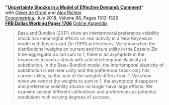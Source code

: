 **"[Uncertainty Shocks in a Model of Effective Demand: Comment](DRT_comment.pdf)"**  
with [Oliver de Groot](https://sites.google.com/site/oliverdegroot/) and [Alex Richter](http://www.alexrichterecon.com/)  
[Econometrica](https://doi.org/10.3982/ECTA15405), July 2018, Volume 86, Pages 1513-1526  
**[FRB Dallas Working Paper 1706](https://www.dallasfed.org/research/papers/2017/wp1706.aspx)**
[Online Appendix](DRT_comment_appendix.pdf)

> Basu and Bundick (2017) show an intertemporal preference volatility shock has meaningful effects on real activity in a New Keynesian model with Epstein and Zin (1991) preferences. We show when the distributional weights on current and future utility in the Epstein-Zin time-aggregator do not sum to 1, there is an asymptote in the responses to such a shock with unit intertemporal elasticity of substitution. In the Basu-Bundick model, the intertemporal elasticity of substitution is set near unity and the preference shock only hits current utility, so the sum of the weights differs from 1. We show when we restrict the weights to sum to 1, the asymptote disappears and preference volatility shocks no longer have large effects. We examine several different calibrations and preferences as potential resolutions with varying degrees of success.